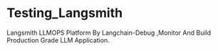 # Testing_Langsmith
Langsmith LLMOPS Platform By Langchain-Debug ,Monitor And Build Production Grade LLM Application.
